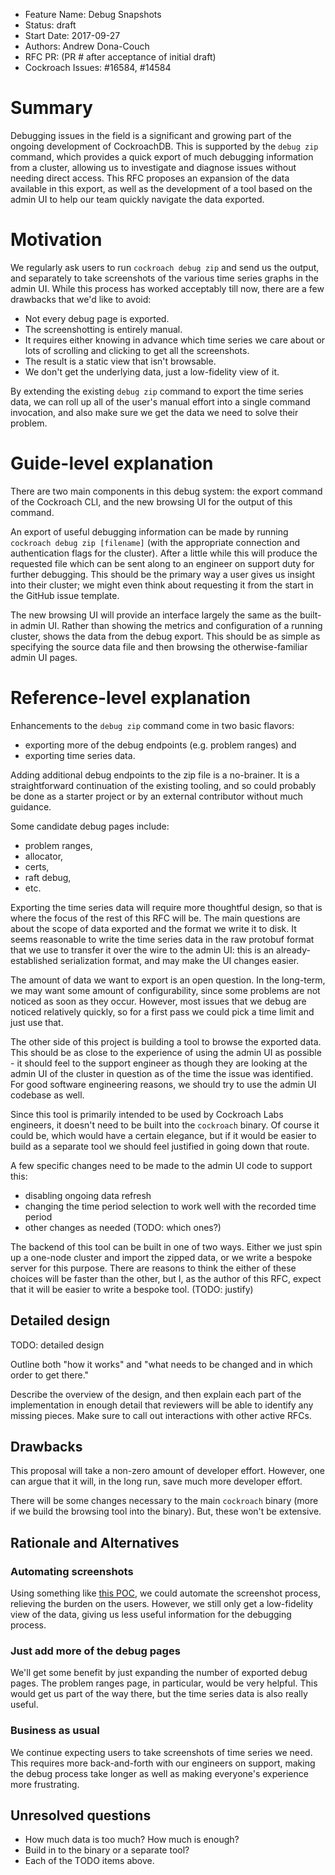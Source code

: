 - Feature Name: Debug Snapshots
- Status: draft
- Start Date: 2017-09-27
- Authors: Andrew Dona-Couch
- RFC PR: (PR # after acceptance of initial draft)
- Cockroach Issues: #16584, #14584

# Summary

Debugging issues in the field is a significant and growing part of the ongoing
development of CockroachDB.  This is supported by the `debug zip` command, which
provides a quick export of much debugging information from a cluster, allowing
us to investigate and diagnose issues without needing direct access.  This RFC
proposes an expansion of the data available in this export, as well as the
development of a tool based on the admin UI to help our team quickly navigate
the data exported.

# Motivation

We regularly ask users to run `cockroach debug zip` and send us the output, and
separately to take screenshots of the various time series graphs in the admin UI.
While this process has worked acceptably till now, there are a few drawbacks
that we'd like to avoid:

- Not every debug page is exported.
- The screenshotting is entirely manual.
- It requires either knowing in advance which time series we care about or lots
  of scrolling and clicking to get all the screenshots.
- The result is a static view that isn't browsable.
- We don't get the underlying data, just a low-fidelity view of it.

By extending the existing `debug zip` command to export the time series data,
we can roll up all of the user's manual effort into a single command invocation,
and also make sure we get the data we need to solve their problem.

# Guide-level explanation

There are two main components in this debug system: the export command of the
Cockroach CLI, and the new browsing UI for the output of this command.

An export of useful debugging information can be made by running
`cockroach debug zip [filename]` (with the appropriate connection and
authentication flags for the cluster).  After a little while this will produce
the requested file which can be sent along to an engineer on support duty for
further debugging.  This should be the primary way a user gives us insight into
their cluster; we might even think about requesting it from the start in the
GitHub issue template.

The new browsing UI will provide an interface largely the same as the built-in
admin UI.  Rather than showing the metrics and configuration of a running
cluster, shows the data from the debug export.  This should be as simple as
specifying the source data file and then browsing the otherwise-familiar admin
UI pages.

# Reference-level explanation

Enhancements to the `debug zip` command come in two basic flavors:

- exporting more of the debug endpoints (e.g. problem ranges) and
- exporting time series data.

Adding additional debug endpoints to the zip file is a no-brainer.  It is a
straightforward continuation of the existing tooling, and so could probably be
done as a starter project or by an external contributor without much guidance.

Some candidate debug pages include:

- problem ranges,
- allocator,
- certs,
- raft debug,
- etc.

Exporting the time series data will require more thoughtful design, so that is
where the focus of the rest of this RFC will be.  The main questions are about
the scope of data exported and the format we write it to disk.  It seems
reasonable to write the time series data in the raw protobuf format that we use
to transfer it over the wire to the admin UI: this is an already-established
serialization format, and may make the UI changes easier.

The amount of data we want to export is an open question.  In the long-term, we
may want some amount of configurability, since some problems are not noticed as
soon as they occur.  However, most issues that we debug are noticed relatively
quickly, so for a first pass we could pick a time limit and just use that.

The other side of this project is building a tool to browse the exported data.
This should be as close to the experience of using the admin UI as possible - it
should feel to the support engineer as though they are looking at the admin UI
of the cluster in question as of the time the issue was identified.  For good
software engineering reasons, we should try to use the admin UI codebase as well.

Since this tool is primarily intended to be used by Cockroach Labs engineers, it
doesn't need to be built into the `cockroach` binary.  Of course it could be,
which would have a certain elegance, but if it would be easier to build as a
separate tool we should feel justified in going down that route.

A few specific changes need to be made to the admin UI code to support this:

- disabling ongoing data refresh
- changing the time period selection to work well with the recorded time period
- other changes as needed (TODO: which ones?)

The backend of this tool can be built in one of two ways.  Either we just spin
up a one-node cluster and import the zipped data, or we write a bespoke server
for this purpose.  There are reasons to think the either of these choices will
be faster than the other, but I, as the author of this RFC, expect that it will
be easier to write a bespoke tool.  (TODO: justify)

## Detailed design

TODO: detailed design

Outline both "how it works" and "what needs to be changed and in which order to get there."

Describe the overview of the design, and then explain each part of the
implementation in enough detail that reviewers will be able to
identify any missing pieces. Make sure to call out interactions with
other active RFCs.

## Drawbacks

This proposal will take a non-zero amount of developer effort.  However, one can
argue that it will, in the long run, save much more developer effort.

There will be some changes necessary to the main `cockroach` binary (more if we
build the browsing tool into the binary).  But, these won't be extensive.

## Rationale and Alternatives

### Automating screenshots

Using something like [this POC](https://github.com/tschottdorf/roacheteer), we
could automate the screenshot process, relieving the burden on the users.
However, we still only get a low-fidelity view of the data, giving us less
useful information for the debugging process.

### Just add more of the debug pages

We'll get some benefit by just expanding the number of exported debug pages.
The problem ranges page, in particular, would be very helpful.  This would get
us part of the way there, but the time series data is also really useful.

### Business as usual

We continue expecting users to take screenshots of time series we need.  This
requires more back-and-forth with our engineers on support, making the debug
process take longer as well as making everyone's experience more frustrating.

## Unresolved questions

- How much data is too much?  How much is enough?
- Build in to the binary or a separate tool?
- Each of the TODO items above.
